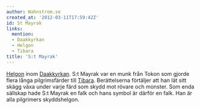 ```yaml
---
author: Wahnstrom.se
created_at: '2012-03-11T17:59:42Z'
id: St Mayrak
links:
  mention:
  - Daakkyrkan
  - Helgon
  - Tibara
title: 'S:t Mayrak'
---
```


[Helgon] inom [Daakkyrkan]. S:t Mayrak var en munk från Tokon som gjorde flera långa pilgrimsfärder
till [Tibara]. Berättelserna förtäljer att han lät sitt skägg växa under varje färd som skydd mot
rövare och monster. Som enda sällskap hade S:t Mayrak en falk och hans symbol är därför en falk. Han
är alla pilgrimers skyddshelgon.

  [Helgon]: Helgon
  [Daakkyrkan]: Daakkyrkan
  [Tibara]: Tibara